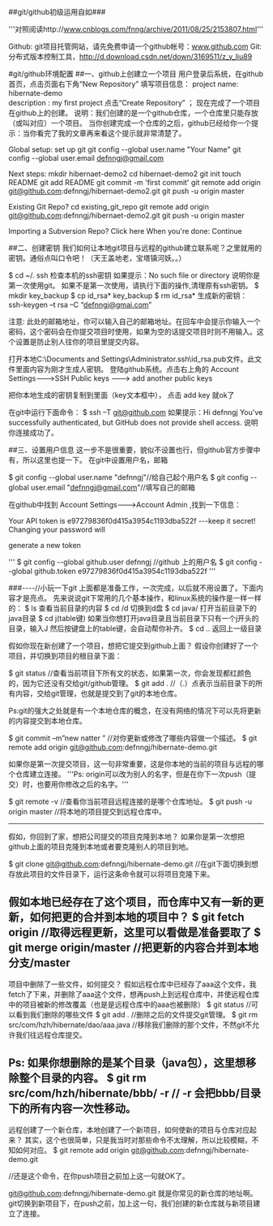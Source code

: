 ##git/github初级运用自如###

'''对照阅读http://www.cnblogs.com/fnng/archive/2011/08/25/2153807.html'''

Github: git项目托管网站，请先免费申请一个github帐号：www.github.com
Git:分布式版本控制工具，http://d.download.csdn.net/down/3169511/z_y_liu89

#git/github环境配置
##一、github上创建立一个项目
用户登录后系统，在github首页，点击页面右下角“New Repository”
填写项目信息：
project name: hibernate-demo  
description : my first project
点击“Create Repository” ； 现在完成了一个项目在github上的创建。
说明：我们创建的是一个github仓库，一个仓库里只能存放（或叫对应）一个项目。
当你创建完成一个仓库的之后，github已经给你一个提示：当你看完了我的文章再来看这个提示就非常清楚了。

Global setup:
  set up git
  git config --global user.name "Your Name"
  git config --global user.email defnngj@gmail.com
      
Next steps:
  mkdir hibernaet-demo2
  cd hibernaet-demo2
  git init
  touch README
  git add README
  git commit -m 'first commit'
  git remote add origin git@github.com:defnngj/hibernaet-demo2.git
  git push -u origin master

Existing Git Repo?
  cd existing_git_repo
  git remote add origin git@github.com:defnngj/hibernaet-demo2.git
  git push -u origin master

Importing a Subversion Repo?
  Click here 
When you're done:
  Continue

##二、创建密钥
    我们如何让本地git项目与远程的github建立联系呢？之里就用的密钥。通俗点叫口令吧！（天王盖地老，宝塔镇河妖。。）

$ cd ~/. ssh 检查本机的ssh密钥
如果提示：No such file or directory 说明你是第一次使用git。
如果不是第一次使用，请执行下面的操作,清理原有ssh密钥。
 $ mkdir key_backup
 $ cp id_rsa* key_backup
 $ rm id_rsa*
生成新的密钥：
ssh-keygen –t rsa –C “defnngj@gmai.com” 

注意: 此处的邮箱地址，你可以输入自己的邮箱地址。在回车中会提示你输入一个密码，这个密码会在你提交项目时使用，如果为空的话提交项目时则不用输入。这个设置是防止别人往你的项目里提交内容。

打开本地C:\Documents and Settings\Administrator\.ssh\id_rsa.pub文件。此文件里面内容为刚才生成人密钥。
登陆github系统。点击右上角的 Account Settings--->SSH Public keys ---> add another public keys

把你本地生成的密钥复制到里面（key文本框中）， 点击 add key 就ok了

在git中运行下面命令：
$ ssh –T git@github.com
如果提示：Hi defnngj You've successfully authenticated, but GitHub does not provide shell access. 说明你连接成功了。

 

##三、设置用户信息
这一步不是很重要，貌似不设置也行，但github官方步骤中有，所以这里也提一下。
在git中设置用户名，邮箱

 

$ git config --global user.name "defnngj"//给自己起个用户名
$ git config --global user.email  "defnngj@gmail.com"//填写自己的邮箱
 

在github中找到 Account Settings--->Account Admin ,找到一下信息：

Your API token is e97279836f0d415a3954c1193dba522f ---keep it secret! Changing your password will

generate a new token

'''
$ git config --global github.user defnngj      //github 上的用户名
$ git config --global github.token e97279836f0d415a3954c1193dba522f
'''

###----//小玩一下git
上面都是准备工作，一次完成，以后就不用设置了。下面内容才是亮点。
先来说说git下常用的几个基本操作，和linux系统的操作是一样一样的：
$ ls   查看当前目录的内容
$ cd  /d   切换到d盘
$ cd  java/   打开当前目录下的java目录
$ cd  j(table键)  如果当你想打开java目录且当前目录下只有一个j开头的目录，输入J 然后按键盘上的table键，会自动帮你补齐。
$ cd ..  返回上一级目录 

假如你现在新创建了一个项目，想把它提交到github上面？
假设你创建好了一个项目，并切换到项目的根目录下面：

$ git status   //查看当前项目下所有文的状态，如果第一次，你会发现都红颜色的，因为它还没有交给git/github管理。
$ git add .   //（.）点表示当前目录下的所有内容，交给git管理，也就是提交到了git的本地仓库。

Ps:git的强大之处就是有一个本地仓库的概念，在没有网络的情况下可以先将更新的内容提交到本地仓库。

$ git commit –m”new natter ”  //对你更新或修改了哪些内容做一个描述。
$ git remote add origin git@github.com:defnngj/hibernate-demo.git

如果你是第一次提交项目，这一句非常重要，这是你本地的当前的项目与远程的哪个仓库建立连接。
'''Ps: origin可以改为别人的名字，但是在你下一次push（提交）时，也要用你修改之后的名字。'''

$ git remote -v  //查看你当前项目远程连接的是哪个仓库地址。
$ git push -u origin master  //将本地的项目提交到远程仓库中。

------------------------------------------------------------

假如，你回到了家，想把公司提交的项目克隆到本地？
如果你是第一次想把github上面的项目克隆到本地或者要克隆别人的项目到地。

$ git clone git@github.com:defnngj/hibernate-demo.git  //在git下面切换到想存放此项目的文件目录下，运行这条命令就可以将项目克隆下来。
 
假如本地已经存在了这个项目，而仓库中又有一新的更新，如何把更的合并到本地的项目中？
$ git fetch origin    //取得远程更新，这里可以看做是准备要取了
$ git merge origin/master  //把更新的内容合并到本地分支/master
------------------------------------------- 
项目中删除了一些文件，如何提交？ 
假如远程仓库中已经存了aaa这个文件，我fetch了下来，并删除了aaa这个文件，想再push上到远程仓库中，并使远程仓库中的项目被新的修改覆盖（也是是远程仓库中的aaa也被删除）
$ git status   //可以看到我们删除的哪些文件
$ git add .   //删除之后的文件提交git管理。
$ git rm   src/com/hzh/hibernate/dao/aaa.java    //移除我们删除的那个文件，不然git不允许我们往远程仓库提交。

Ps: 如果你想删除的是某个目录（java包），这里想移除整个目录的内容。
$ git rm  src/com/hzh/hibernate/bbb/ -r   // -r 会把bbb/目录下的所有内容一次性移动。
------------------------------------------------------------------------
远程创建了一个新仓库，本地创建了一个新项目，如何使新的项目与仓库对应起来？
其实，这个也很简单，只是我当时对那些命令不太理解，所以比较模糊，不知如何对应。
$ git remote add origin git@github.com:defnngj/hibernate-demo.git

//还是这个命令，在你push项目之前加上这一句就OK了。

git@github.com:defnngj/hibernate-demo.git 就是你常见的新仓库的地址啊。
git切换到新项目下，在push之前，加上这一句，我们创建的新仓库就与新项目建立了连接。

